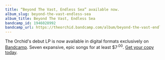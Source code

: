 ```yaml
---
title: “Beyond The Vast, Endless Sea” available now.
album_slug: beyond-the-vast-endless-sea
album_title: Beyond The Vast, Endless Sea
bandcamp_id: 1946028992
bandcamp_url: https://theorchid.bandcamp.com/album/beyond-the-vast-endless-sea
---
```


The Orchid's debut LP is now available in digital formats exclusively on [Bandcamp](https://theorchid.bandcamp.com/). Seven expansive, epic songs for at least $7<sup><span>.</span>00</sup>. [Get your copy today](https://theorchid.bandcamp.com/album/beyond-the-vast-endless-sea).